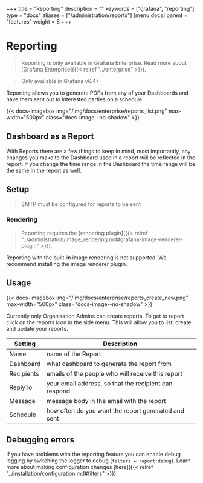 +++
title = "Reporting"
description = ""
keywords = ["grafana", "reporting"]
type = "docs"
aliases = ["/administration/reports"]
[menu.docs]
parent = "features"
weight = 8
+++

# Reporting

> Reporting is only available in Grafana Enterprise. Read more about [Grafana Enterprise]({{< relref "../enterprise" >}}).

> Only available in Grafana v6.4+

Reporting allows you to generate PDFs from any of your Dashboards and have them sent out to interested parties on a schedule.

{{< docs-imagebox img="/img/docs/enterprise/reports_list.png" max-width="500px" class="docs-image--no-shadow" >}}

## Dashboard as a Report

With Reports there are a few things to keep in mind, most importantly, any changes you make to the Dashboard used in a report will be reflected in the report. If you change the time range in the Dashboard the time range will be the same in the report as well.

## Setup

> SMTP must be configured for reports to be sent


### Rendering

> Reporting requires the [rendering plugin]({{< relref "../administration/image_rendering.md#grafana-image-renderer-plugin" >}}).

Reporting with the built-in image rendering is not supported. We recommend installing the image renderer plugin.

## Usage

{{< docs-imagebox img="/img/docs/enterprise/reports_create_new.png" max-width="500px" class="docs-image--no-shadow" >}}

Currently only Organisation Admins can create reports. To get to report click on the reports icon in the side menu. This will allow you to list, create and update your reports.

| Setting       | Description                                                       |
| --------------|------------------------------------------------------------------ |
| Name          | name of the Report                                                |
| Dashboard     | what dashboard to generate the report from                        |
| Recipients    | emails of the people who will receive this report                 |
| ReplyTo       | your email address, so that the recipient can respond             |
| Message       | message body in the email with the report                         |
| Schedule      | how often do you want the report generated and sent               |

## Debugging errors

If you have problems with the reporting feature you can enable debug logging by switching the logger to debug (`filters = report:debug`). Learn more about making configuration changes [here]({{< relref "../installation/configuration.md#filters" >}}).
